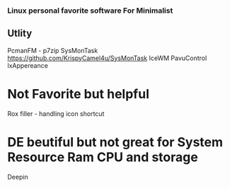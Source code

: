 ### Linux personal favorite software For Minimalist



## Utlity
PcmanFM -
p7zip
SysMonTask  https://github.com/KrispyCamel4u/SysMonTask
IceWM 
PavuControl
lxAppereance



# Not Favorite but helpful

Rox filler - handling icon shortcut

# DE beutiful but not great for System Resource Ram CPU and storage

Deepin 



